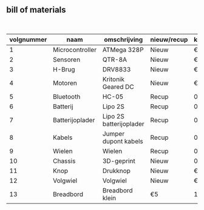 ## bill of materials
<br />

|volgnummer|naam|omschrijving|nieuw/recup|kostprijs/stuk|aantal|subtotaal|
|----------|----|------------|-----------|---------|------|---------|
|         1|    Microcontroller|    ATMega 328P        |Nieuw           |€25              |    1  |€25         |
|         2|    Sensoren|  QTR-8A        |    Nieuw          |€10      |  1       | €10|
|         3|    H-Brug|        DRV8833    |    Nieuw       |    €8.5          |  1    |€8.5         |
|         4|    Motoren|        Kritonik Geared DC     |    Nieuw       | €2.5             |  2    |  €5       |
|         5|   Bluetooth |         HC-05   |      Recup     |        0      | 1     | 0        |
|         6|    Batterij|   Lipo 2S         |      Recup     |  0            |1      |0         |
|         7|    Batterijoplader|     Lipo 2S batterijoplader       |         Recup  |      0        |   1   |       0  |
|         8|    Kabels|      Jumper dupont kabels      |    Recup       |      0        | +-30     |     0    |
|        9|    Wielen|   Wielen         | Recup          |    0          | 2     |  0       |
|        10|    Chassis|   3D-geprint         |  Nieuw         |          0    |    1  |  0       |
|        11|    Knop|         Drukknop   |      Nieuw     |       € 0.10      |     1 |        €0.1 |
|        12|   Volgwiel |     Volgwiel       |Nieuw           |      €0.5        |  1    | €0.5        |
|       13| Breadbord| Breadbord klein | €5 | 1  |€5  | 
